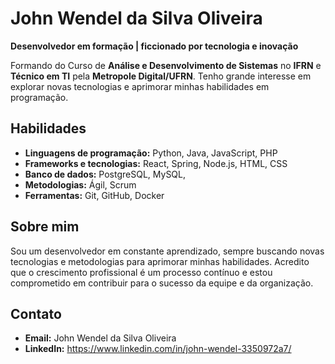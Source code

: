 # John Wendel da Silva Oliveira

**Desenvolvedor em formação | ficcionado por tecnologia e inovação**

Formando do Curso de **Análise e Desenvolvimento de Sistemas** no **IFRN** e **Técnico em TI** pela **Metropole Digital/UFRN**. Tenho grande interesse em explorar novas tecnologias e aprimorar minhas habilidades em programação. 

## Habilidades

* **Linguagens de programação:** Python, Java, JavaScript, PHP
* **Frameworks e tecnologias:** React, Spring, Node.js, HTML, CSS
* **Banco de dados:** PostgreSQL, MySQL, 
* **Metodologias:** Ágil, Scrum
* **Ferramentas:** Git, GitHub, Docker

## Sobre mim

Sou um desenvolvedor em constante aprendizado, sempre buscando novas tecnologias e metodologias para aprimorar minhas habilidades. Acredito que o crescimento profissional é um processo contínuo e estou comprometido em contribuir para o sucesso da equipe e da organização.

## Contato

* **Email:** John Wendel da Silva Oliveira
* **LinkedIn:** https://www.linkedin.com/in/john-wendel-3350972a7/
